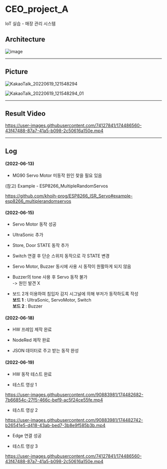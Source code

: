 # CEO_project_A

IoT 실습 - 매장 관리 시스템

## Architecture
![image](https://user-images.githubusercontent.com/90883981/174483264-9711bf93-7abb-4604-9121-f1eaaa2c5572.png)



---
## Picture
   
![KakaoTalk_20220619_121548294](https://user-images.githubusercontent.com/96249554/174464401-2804f54a-4180-4e36-ae35-e8e62ebaa867.jpg)
   
![KakaoTalk_20220619_121548294_01](https://user-images.githubusercontent.com/96249554/174464403-51e97376-7d56-48c6-a06c-9d0950bd130d.jpg)

   
---
## Result Video
   

https://user-images.githubusercontent.com/74127841/174486560-43f47488-87a7-41a5-b098-2c50616a150e.mp4



   
   
---
## Log
   
#### (2022-06-13)
* MG90 Servo Motor 미동작 원인 찾을 필요 있음
   
(참고) Example - ESP8266_MultipleRandomServos   

https://github.com/khoih-prog/ESP8266_ISR_Servo#example-esp8266_multiplerandomservos   
   
   
#### (2022-06-15)
* Servo Motor 동작 성공
* UltraSonic 추가
* Store, Door STATE 동작 추가
* Switch 연결 후 단순 스위치 동작으로 각 STATE 변경
* Servo Motor, Buzzer 동시에 사용 시 동작이 원활하게 되지 않음   
* Buzzer의 tone 사용 후 Servo 동작 불가   
 -> 원인 발견 X   
 
 
* 보드 2개 이용하여 침입자 감지 시그널에 의해 부저가 동작하도록 작성   
**보드 1** : UltraSonic, ServoMotor, Switch   
**보드 2** : Buzzer   
   
   
#### (2022-06-18)
* HW 프레임 제작 완료   
   
* NodeRed 제작 완료   
   
* JSON 데이터로 주고 받는 동작 완성   
   
   
#### (2022-06-19)
* HW 동작 테스트 완료   
   
* 테스트 영상 1



https://user-images.githubusercontent.com/90883981/174482682-7b66854c-27f5-466c-bef9-ac5f24ce55fe.mp4


* 테스트 영상 2


https://user-images.githubusercontent.com/90883981/174482742-b26541e5-d418-43ab-bed7-3b8e9f585b3b.mp4


* Edge 연결 성공

* 테스트 영상 3




https://user-images.githubusercontent.com/74127841/174486560-43f47488-87a7-41a5-b098-2c50616a150e.mp4


